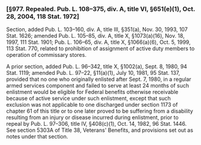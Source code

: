 ### [§977. Repealed. Pub. L. 108–375, div. A, title VI, §651(e)(1), Oct. 28, 2004, 118 Stat. 1972] ###

Section, added Pub. L. 103–160, div. A, title III, §351(a), Nov. 30, 1993, 107 Stat. 1626; amended Pub. L. 105–85, div. A, title X, §1073(a)(16), Nov. 18, 1997, 111 Stat. 1901; Pub. L. 106–65, div. A, title X, §1066(a)(6), Oct. 5, 1999, 113 Stat. 770, related to prohibition of assignment of active duty members to operation of commissary stores.

A prior section, added Pub. L. 96–342, title X, §1002(a), Sept. 8, 1980, 94 Stat. 1119; amended Pub. L. 97–22, §11(a)(1), July 10, 1981, 95 Stat. 137, provided that no one who originally enlisted after Sept. 7, 1980, in a regular armed services component and failed to serve at least 24 months of such enlistment would be eligible for Federal benefits otherwise receivable because of active service under such enlistment, except that such exclusion was not applicable to one discharged under section 1173 of chapter 61 of this title or to one later proved to be suffering from a disability resulting from an injury or disease incurred during enlistment, prior to repeal by Pub. L. 97–306, title IV, §408(c)(1), Oct. 14, 1982, 96 Stat. 1446. See section 5303A of Title 38, Veterans' Benefits, and provisions set out as notes under that section.